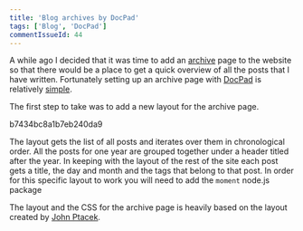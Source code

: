 ```yaml
---
title: 'Blog archives by DocPad'
tags: ['Blog', 'DocPad']
commentIssueId: 44
---
```


A while ago I decided that it was time to add an [archive](/archives.html) page to the website so that there would be a place to get a quick overview of all the posts that I have written. Fortunately setting up an archive page with [DocPad](http://docpad.org/) is relatively [simple](https://github.com/pvandervelde/mindvortex/commit/31698aa10fd205f41999e0b89792744a2bb8b82b).  

The first step to take was to add a new layout for the archive page.

<gist>b7434bc8a1b7eb240da9</gist>

The layout gets the list of all posts and iterates over them in chronological order. All the posts for one year are grouped together under a header titled after the year. In keeping with the layout of the rest of the site each post gets a title, the day and month and the tags that belong to that post. In order for this specific layout to work you will need to add the `moment` node.js package

The layout and the CSS for the archive page is heavily based on the layout created by [John Ptacek](http://www.jptacek.com/).